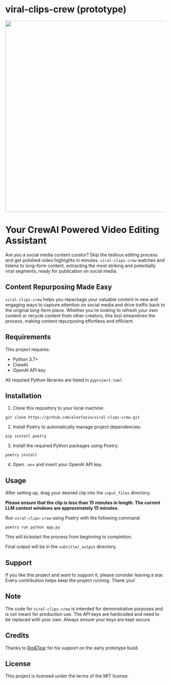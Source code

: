 # viral-clips-crew (prototype)

<div align="center">
  <img src="https://github.com/alexfazio/viral-clips-crew/assets/34505954/c69da629-06eb-4279-a5cb-0d8d7fc1dfee" width="600px" height="auto">
</div>


# Your CrewAI Powered Video Editing Assistant

Are you a social media content curator? Skip the tedious editing process and get polished video highlights in minutes. `viral-clips-crew` watches and listens to long-form content, extracting the most striking and potentially viral segments, ready for publication on social media.

## Content Repurposing Made Easy

`viral-clips-crew` helps you repackage your valuable content in new and engaging ways to capture attention on social media and drive traffic back to the original long-form piece. Whether you're looking to refresh your own content or recycle content from other creators, this tool streamlines the process, making content repurposing effortless and efficient.


## Requirements

This project requires:

- Python 3.7+
- CrewAI
- OpenAI API key

All required Python libraries are listed in `pyproject.toml`.

## Installation

1. Clone this repository to your local machine:

```shell
git clone https://github.com/alexfazio/viral-clips-crew.git
```

2. Install Poetry to automatically manage project dependencies:

```shell
pip install poetry
```

3. Install the required Python packages using Poetry:

```shell
poetry install
```

4. Open `.env` and insert your OpenAI API key.

## Usage

After setting up, drag your desired clip into the `input_files` directory. 

**Please ensure that the clip is less than 15 minutes in length. The current LLM context windows are approximately 15 minutes.**

Run `viral-clips-crew` using Poetry with the following command:

```shell
poetry run python app.py
```

This will kickstart the process from beginning to completion.

Final output will be in the `subtitler_output` directory.

## Support

If you like this project and want to support it, please consider leaving a star. Every contribution helps keep the project running. Thank you!

## Note

The code for `viral-clips-crew` is intended for demonstrative purposes and is not meant for production use. The API keys are hardcoded and need to be replaced with your own. Always ensure your keys are kept secure.

## Credits

Thanks to [Rip&Tear](https://x.com/Cyb3rCh1ck3n) for his support on the early prototype build.

## License

This project is licensed under the terms of the MIT license.
